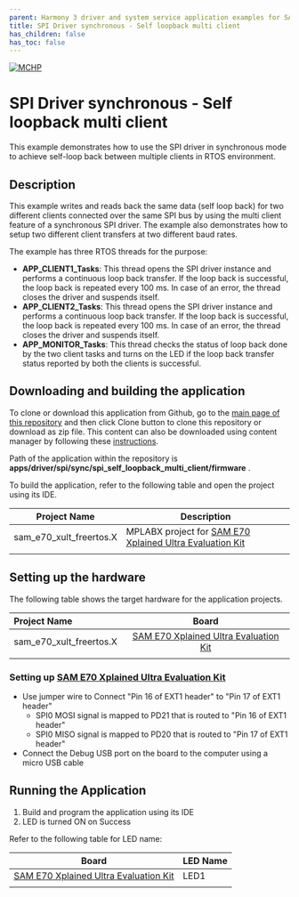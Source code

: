 ```yaml
---
parent: Harmony 3 driver and system service application examples for SAM E70/S70/V70/V71 family
title: SPI Driver synchronous - Self loopback multi client 
has_children: false
has_toc: false
---
```


[![MCHP](https://www.microchip.com/ResourcePackages/Microchip/assets/dist/images/logo.png)](https://www.microchip.com)

# SPI Driver synchronous - Self loopback multi client

This example demonstrates how to use the SPI driver in synchronous mode to achieve self-loop back between multiple clients in RTOS environment.

## Description

This example writes and reads back the same data (self loop back) for two different clients connected over the same SPI bus by using the multi client feature of a synchronous SPI driver. The example also demonstrates how to setup two different client transfers at two different baud rates.

The example has three RTOS threads for the purpose:

- **APP_CLIENT1_Tasks**: This thread opens the SPI driver instance and performs a continuous loop back transfer. If the loop back is successful, the loop back is repeated every 100 ms. In case of an error, the thread closes the driver and suspends itself.
- **APP_CLIENT2_Tasks**: This thread opens the SPI driver instance and performs a continuous loop back transfer. If the loop back is successful, the loop back is repeated every 100 ms. In case of an error, the thread closes the driver and suspends itself.
- **APP_MONITOR_Tasks**: This thread checks the status of loop back done by the two client tasks and turns on the LED if the loop back transfer status reported by both the clients is successful.

## Downloading and building the application

To clone or download this application from Github, go to the [main page of this repository](https://github.com/Microchip-MPLAB-Harmony/core_apps_sam_e70_s70_v70_v71) and then click Clone button to clone this repository or download as zip file.
This content can also be downloaded using content manager by following these [instructions](https://github.com/Microchip-MPLAB-Harmony/contentmanager/wiki).

Path of the application within the repository is **apps/driver/spi/sync/spi_self_loopback_multi_client/firmware** .

To build the application, refer to the following table and open the project using its IDE.

| Project Name      | Description                                    |
| ----------------- | ---------------------------------------------- |
| sam_e70_xult_freertos.X | MPLABX project for [SAM E70 Xplained Ultra Evaluation Kit](https://www.microchip.com/DevelopmentTools/ProductDetails/PartNO/DM320113) |
|||

## Setting up the hardware

The following table shows the target hardware for the application projects.

| Project Name| Board|
|:---------|:---------:|
| sam_e70_xult_freertos.X | [SAM E70 Xplained Ultra Evaluation Kit](https://www.microchip.com/DevelopmentTools/ProductDetails/PartNO/DM320113) |
|||

### Setting up [SAM E70 Xplained Ultra Evaluation Kit](https://www.microchip.com/DevelopmentTools/ProductDetails/PartNO/DM320113)

- Use jumper wire to Connect "Pin 16 of EXT1 header" to "Pin 17 of EXT1 header"
  - SPI0 MOSI signal is mapped to PD21 that is routed to "Pin 16 of EXT1 header"
  - SPI0 MISO signal is mapped to PD20 that is routed to "Pin 17 of EXT1 header"
- Connect the Debug USB port on the board to the computer using a micro USB cable

## Running the Application

1. Build and program the application using its IDE
2. LED is turned ON on Success

Refer to the following table for LED name:

| Board | LED Name |
| ----- | -------- |
|  [SAM E70 Xplained Ultra Evaluation Kit](https://www.microchip.com/DevelopmentTools/ProductDetails/PartNO/DM320113) | LED1 |
|||

